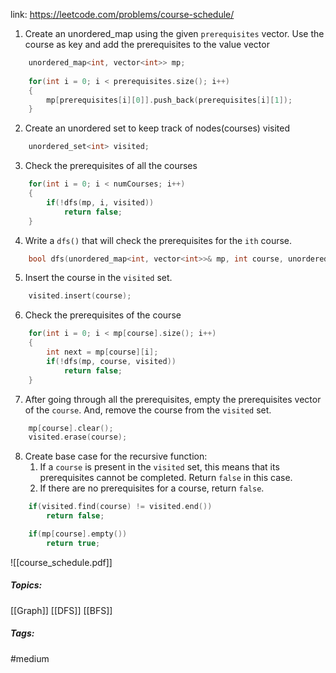 link: https://leetcode.com/problems/course-schedule/

1. Create an unordered_map using the given `prerequisites` vector. Use the course as key and add the prerequisites to the value vector
```cpp
	unordered_map<int, vector<int>> mp;
	
	for(int i = 0; i < prerequisites.size(); i++)
	{
		mp[prerequisites[i][0]].push_back(prerequisites[i][1]);
	}
```
2. Create an unordered set to keep track of nodes(courses) visited
```cpp
	unordered_set<int> visited;
```
3. Check the prerequisites of all the courses
```cpp
	for(int i = 0; i < numCourses; i++)
	{
		if(!dfs(mp, i, visited))
			return false;
	}
```
4. Write a `dfs()` that will check the prerequisites for the `ith` course.
```cpp
	bool dfs(unordered_map<int, vector<int>>& mp, int course, unordered_set<int> visited)
```
5. Insert the course in the `visited` set.
```cpp
	visited.insert(course);
```
6. Check the prerequisites of the course
```cpp
	for(int i = 0; i < mp[course].size(); i++)
	{
		int next = mp[course][i];
		if(!dfs(mp, course, visited))
			return false;
	}
```
7. After going through all the prerequisites, empty the prerequisites vector of the `course`. And, remove the course from the `visited` set.
```cpp
	mp[course].clear();
	visited.erase(course);
```
8. Create base case for the recursive function:
	1. If a `course` is present in the `visited` set, this means that its prerequisites cannot be completed. Return `false` in this case.
	2. If there are no prerequisites for a course, return `false`.
```cpp
	if(visited.find(course) != visited.end())
		return false;

	if(mp[course].empty())
		return true;
```


![[course_schedule.pdf]]

##### Topics:
[[Graph]] [[DFS]] [[BFS]]

##### Tags:
#medium 